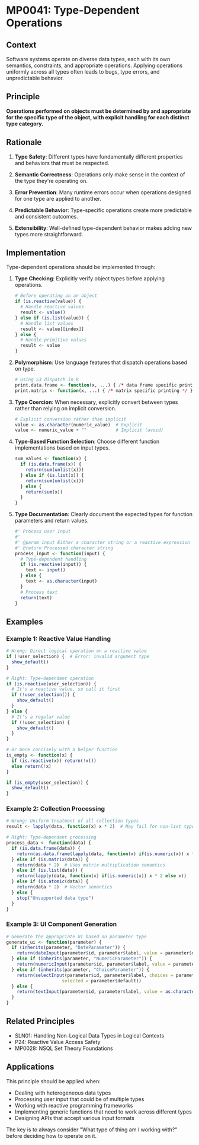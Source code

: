 # MP0041: Type-Dependent Operations

## Context
Software systems operate on diverse data types, each with its own semantics, constraints, and appropriate operations. Applying operations uniformly across all types often leads to bugs, type errors, and unpredictable behavior.

## Principle
**Operations performed on objects must be determined by and appropriate for the specific type of the object, with explicit handling for each distinct type category.**

## Rationale
1. **Type Safety**: Different types have fundamentally different properties and behaviors that must be respected.

2. **Semantic Correctness**: Operations only make sense in the context of the type they're operating on.

3. **Error Prevention**: Many runtime errors occur when operations designed for one type are applied to another.

4. **Predictable Behavior**: Type-specific operations create more predictable and consistent outcomes.

5. **Extensibility**: Well-defined type-dependent behavior makes adding new types more straightforward.

## Implementation
Type-dependent operations should be implemented through:

1. **Type Checking**: Explicitly verify object types before applying operations.
   ```r
   # Before operating on an object
   if (is.reactive(value)) {
     # Handle reactive values
     result <- value()
   } else if (is.list(value)) {
     # Handle list values
     result <- value[[index]]
   } else {
     # Handle primitive values
     result <- value
   }
   ```

2. **Polymorphism**: Use language features that dispatch operations based on type.
   ```r
   # Using S3 dispatch in R
   print.data.frame <- function(x, ...) { /* data frame specific printing */ }
   print.matrix <- function(x, ...) { /* matrix specific printing */ }
   ```

3. **Type Coercion**: When necessary, explicitly convert between types rather than relying on implicit conversion.
   ```r
   # Explicit conversion rather than implicit
   value <- as.character(numeric_value)  # Explicit
   value <- numeric_value + ""           # Implicit (avoid)
   ```

4. **Type-Based Function Selection**: Choose different function implementations based on input types.
   ```r
   sum_values <- function(x) {
     if (is.data.frame(x)) {
       return(sum(unlist(x)))
     } else if (is.list(x)) {
       return(sum(unlist(x)))
     } else {
       return(sum(x))
     }
   }
   ```

5. **Type Documentation**: Clearly document the expected types for function parameters and return values.
   ```r
   #' Process user input
   #'
   #' @param input Either a character string or a reactive expression returning a string
   #' @return Processed character string
   process_input <- function(input) {
     # Type-dependent handling
     if (is.reactive(input)) {
       text <- input()
     } else {
       text <- as.character(input)
     }
     # Process text
     return(text)
   }
   ```

## Examples

### Example 1: Reactive Value Handling
```r
# Wrong: Direct logical operation on a reactive value
if (!user_selection) {  # Error: invalid argument type
  show_default()
}

# Right: Type-dependent operation
if (is.reactive(user_selection)) {
  # It's a reactive value, so call it first
  if (!user_selection()) {
    show_default()
  }
} else {
  # It's a regular value
  if (!user_selection) {
    show_default()
  }
}

# Or more concisely with a helper function
is_empty <- function(x) {
  if (is.reactive(x)) return(!x())
  else return(!x)
}

if (is_empty(user_selection)) {
  show_default()
}
```

### Example 2: Collection Processing
```r
# Wrong: Uniform treatment of all collection types
result <- lapply(data, function(x) x * 2)  # May fail for non-list types

# Right: Type-dependent processing
process_data <- function(data) {
  if (is.data.frame(data)) {
    return(as.data.frame(lapply(data, function(x) if(is.numeric(x)) x * 2 else x)))
  } else if (is.matrix(data)) {
    return(data * 2)  # Uses matrix multiplication semantics
  } else if (is.list(data)) {
    return(lapply(data, function(x) if(is.numeric(x)) x * 2 else x))
  } else if (is.atomic(data)) {
    return(data * 2)  # Vector semantics
  } else {
    stop("Unsupported data type")
  }
}
```

### Example 3: UI Component Generation
```r
# Generate the appropriate UI based on parameter type
generate_ui <- function(parameter) {
  if (inherits(parameter, "DateParameter")) {
    return(dateInput(parameter$id, parameter$label, value = parameter$default))
  } else if (inherits(parameter, "NumericParameter")) {
    return(numericInput(parameter$id, parameter$label, value = parameter$default))
  } else if (inherits(parameter, "ChoiceParameter")) {
    return(selectInput(parameter$id, parameter$label, choices = parameter$options, 
                     selected = parameter$default))
  } else {
    return(textInput(parameter$id, parameter$label, value = as.character(parameter$default)))
  }
}
```

## Related Principles
- SLN01: Handling Non-Logical Data Types in Logical Contexts
- P24: Reactive Value Access Safety
- MP0028: NSQL Set Theory Foundations

## Applications
This principle should be applied when:
- Dealing with heterogeneous data types
- Processing user input that could be of multiple types
- Working with reactive programming frameworks
- Implementing generic functions that need to work across different types
- Designing APIs that accept various input formats

The key is to always consider "What type of thing am I working with?" before deciding how to operate on it.
